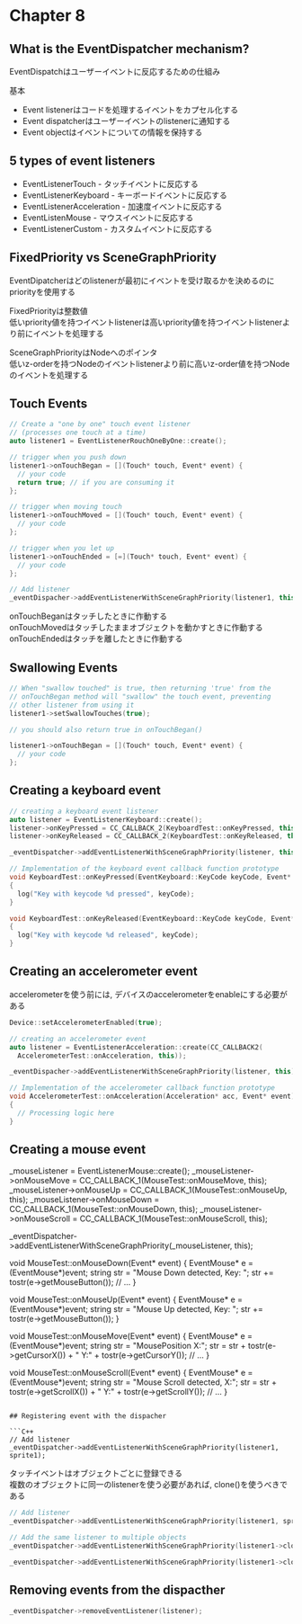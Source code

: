 # Chapter 8

## What is the EventDispatcher mechanism?

EventDispatchはユーザーイベントに反応するための仕組み  
  
基本  
* Event listenerはコードを処理するイベントをカプセル化する  
* Event dispatcherはユーザーイベントのlistenerに通知する  
* Event objectはイベントについての情報を保持する  

## 5 types of event listeners

* EventListenerTouch - タッチイベントに反応する
* EventListenerKeyboard - キーボードイベントに反応する
* EventListenerAcceleration - 加速度イベントに反応する
* EventListenMouse - マウスイベントに反応する
* EventListenerCustom - カスタムイベントに反応する

## FixedPriority vs SceneGraphPriority

EventDipatcherはどのlistenerが最初にイベントを受け取るかを決めるのにpriorityを使用する  

FixedPriorityは整数値  
低いpriority値を持つイベントlistenerは高いpriority値を持つイベントlistenerより前にイベントを処理する  

SceneGraphPriorityはNodeへのポインタ  
低いz-orderを持つNodeのイベントlistenerより前に高いz-order値を持つNodeのイベントを処理する  

## Touch Events

```C++
// Create a "one by one" touch event listener
// (processes one touch at a time)
auto listener1 = EventListenerRouchOneByOne::create();

// trigger when you push down
listener1->onTouchBegan = [](Touch* touch, Event* event) {
  // your code
  return true; // if you are consuming it
};

// trigger when moving touch
listener1->onTouchMoved = [](Touch* touch, Event* event) {
  // your code
};

// trigger when you let up
listener1->onTouchEnded = [=](Touch* touch, Event* event) {
  // your code
};

// Add listener
_eventDispacher->addEventListenerWithSceneGraphPriority(listener1, this);
```

onTouchBeganはタッチしたときに作動する  
onTouchMovedはタッチしたままオブジェクトを動かすときに作動する  
onTouchEndedはタッチを離したときに作動する  

## Swallowing Events

```C++
// When "swallow touched" is true, then returning 'true' from the
// onTouchBegan method will "swallow" the touch event, preventing
// other listener from using it
listener1->setSwallowTouches(true);

// you should also return true in onTouchBegan()

listener1->onTouchBegan = [](Touch* touch, Event* event) {
  // your code
};
```

## Creating a keyboard event

```C++
// creating a keyboard event listener
auto listener = EventListenerKeyboard::create();
listener->onKeyPressed = CC_CALLBACK_2(KeyboardTest::onKeyPressed, this);
listener->onKeyReleased = CC_CALLBACK_2(KeyboardTest::onKeyReleased, this);

_eventDispatcher->addEventListenerWithSceneGraphPriority(listener, this);

// Implementation of the keyboard event callback function prototype
void KeyboardTest::onKeyPressed(EventKeyboard::KeyCode keyCode, Event* event)
{
  log("Key with keycode %d pressed", keyCode);
}

void KeyboardTest::onKeyReleased(EventKeyboard::KeyCode keyCode, Event* event)
{
  log("Key with keycode %d released", keyCode);
}
```

## Creating an accelerometer event

accelerometerを使う前には, デバイスのaccelerometerをenableにする必要がある  

```C++
Device::setAccelerometerEnabled(true);
```

```C++
// creating an accelerometer event
auto listener = EventListenerAcceleration::create(CC_CALLBACK2(
  AccelerometerTest::onAcceleration, this));

_eventDispacher->addEventListenerWithSceneGraphPriority(listener, this);

// Implementation of the accelerometer callback function prototype
void AccelerometerTest::onAcceleration(Acceleration* acc, Event* event)
{
  // Processing logic here
}
```

## Creating a mouse event

_mouseListener = EventListenerMouse::create();
_mouseListener->onMouseMove = CC_CALLBACK_1(MouseTest::onMouseMove, this);
_mouseListener->onMouseUp   = CC_CALLBACK_1(MouseTest::onMouseUp,   this);
_mouseListener->onMouseDown = CC_CALLBACK_1(MouseTest::onMouseDown, this);
_mouseListener->onMouseScroll = CC_CALLBACK_1(MouseTest::onMouseScroll, this);

_eventDispatcher->addEventListenerWithSceneGraphPriority(_mouseListener, this);

void MouseTest::onMouseDown(Event* event)
{
  EventMouse* e = (EventMouse*)event;
  string str = "Mouse Down detected, Key: ";
  str += tostr(e->getMouseButton());
  // ...
}

void MouseTest::onMouseUp(Event* event)
{
  EventMouse* e = (EventMouse*)event;
  string str = "Mouse Up detected, Key: ";
  str += tostr(e->getMouseButton());
}

void MouseTest::onMouseMove(Event* event)
{
  EventMouse* e = (EventMouse*)event;
  string str = "MousePosition X:";
  str = str + tostr(e->getCursorX()) + " Y:" + tostr(e->getCursorY());
  // ...
}

void MouseTest::onMouseScroll(Event* event)
{
  EventMouse* e = (EventMouse*)event;
  string str = "Mouse Scroll detected, X:";
  str = str + tostr(e->getScrollX()) + " Y:" + tostr(e->getScrollY());
  // ...
}
```

## Registering event with the dispacher

```C++
// Add listener
_eventDispatcher->addEventListenerWithSceneGraphPriority(listener1, sprite1);
```

タッチイベントはオブジェクトごとに登録できる  
複数のオブジェクトに同一のlistenerを使う必要があれば, clone()を使うべきである  
```C++
// Add listener
_eventDispatcher->addEventListenerWithSceneGraphPriority(listener1, sprite1);

// Add the same listener to multiple objects
_eventDispatcher->addEventListenerWithSceneGraphPriority(listener1->clone(), sprite2);

_eventDispatcher->addEventListenerWithSceneGraphPriority(listener1->clone(), sprite3);
```

## Removing events from the dispacther

```C++
_eventDispatcher->removeEventListener(listener);
```
